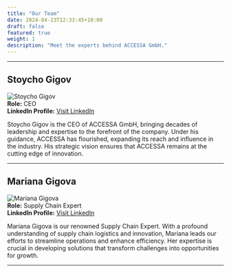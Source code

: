 ```yaml
---
title: "Our Team"
date: 2024-04-23T12:33:45+10:00
draft: false
featured: true
weight: 1
description: "Meet the experts behind ACCESSA GmbH."
---
```

***

## Stoycho Gigov
![Stoycho Gigov](/img/stgigov.jpg)  
**Role:** CEO  
**LinkedIn Profile:** [Visit LinkedIn](https://www.linkedin.com/in/stoycho-gigov-2a0a1610/)

Stoycho Gigov is the CEO of ACCESSA GmbH, bringing decades of leadership and expertise to the forefront of the company. Under his guidance, ACCESSA has flourished, expanding its reach and influence in the industry. His strategic vision ensures that ACCESSA remains at the cutting edge of innovation.

---

## Mariana Gigova
![Mariana Gigova](/img/mgigova.jpg)  
**Role:** Supply Chain Expert  
**LinkedIn Profile:** [Visit LinkedIn](https://www.linkedin.com/in/mariana-gigova-32196364/)

Mariana Gigova is our renowned Supply Chain Expert. With a profound understanding of supply chain logistics and innovation, Mariana leads our efforts to streamline operations and enhance efficiency. Her expertise is crucial in developing solutions that transform challenges into opportunities for growth.

---